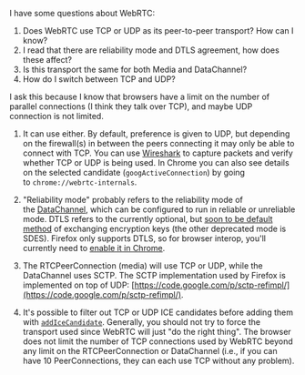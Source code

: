 I have some questions about WebRTC:

1.  Does WebRTC use TCP or UDP as its peer-to-peer transport? How can I know?
2.  I read that there are reliability mode and DTLS agreement, how does these affect?
3.  Is this transport the same for both Media and DataChannel?
4.  How do I switch between TCP and UDP?

I ask this because I know that browsers have a limit on the number of parallel connections (I think they talk over TCP), and maybe UDP connection is not limited.




1.  It can use either. By default, preference is given to UDP, but depending on the firewall(s) in between the peers connecting it may only be able to connect with TCP. You can use [Wireshark](http://www.wireshark.org/) to capture packets and verify whether TCP or UDP is being used. In Chrome you can also see details on the selected candidate (`googActiveConnection`) by going to `chrome://webrtc-internals`.
    
2.  "Reliability mode" probably refers to the reliability mode of the [DataChannel](http://www.w3.org/TR/2013/WD-webrtc-20130910/#rtcdatachannel), which can be configured to run in reliable or unreliable mode. DTLS refers to the currently optional, but [soon to be default method](http://blog.vline.com/post/57544771647/webrtc-digest-week-of-7-29-ietf-berlin-and-vp8) of exchanging encryption keys (the other deprecated mode is SDES). Firefox only supports DTLS, so for browser interop, you'll currently need to [enable it in Chrome](http://www.webrtc.org/interop).
    
3.  The RTCPeerConnection (media) will use TCP or UDP, while the DataChannel uses SCTP. The SCTP implementation used by Firefox is implemented on top of UDP: [https://code.google.com/p/sctp-refimpl/](https://code.google.com/p/sctp-refimpl/).
    
4.  It's possible to filter out TCP or UDP ICE candidates before adding them with [`addIceCandidate`](http://www.w3.org/TR/2013/WD-webrtc-20130910/#widl-RTCPeerConnection-addIceCandidate-void-RTCIceCandidate-candidate-VoidFunction-successCallback-RTCPeerConnectionErrorCallback-failureCallback). Generally, you should not try to force the transport used since WebRTC will just "do the right thing". The browser does not limit the number of TCP connections used by WebRTC beyond any limit on the RTCPeerConnection or DataChannel (i.e., if you can have 10 PeerConnections, they can each use TCP without any problem).